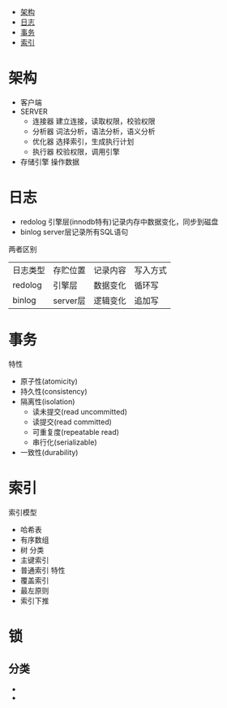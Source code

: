 * [架构](#架构)
* [日志](#日志)
* [事务](#事务)
* [索引](#索引)

# 架构 #
  - 客户端
  - SERVER
    - 连接器 建立连接，读取权限，校验权限
    - 分析器 词法分析，语法分析，语义分析
    - 优化器 选择索引，生成执行计划
    - 执行器 校验权限，调用引擎
  - 存储引擎 操作数据
  
# 日志 #
  - redolog 引擎层(innodb特有)记录内存中数据变化，同步到磁盘
  - binlog server层记录所有SQL语句

两者区别
<table>
	<tr>
	   <td>日志类型</td>
	   <td>存贮位置</td>
	   <td>记录内容</td>
	   <td>写入方式</td>
	</tr>
	<tr>
		<td>redolog</td>
		<td>引擎层</td>
		<td>数据变化</td>
		<td>循环写</td>
	</tr>
	<tr>
		<td>binlog</td>
		<td>server层</td>
		<td>逻辑变化</td>
		<td>追加写</td>
	</tr>
</table>

# 事务 #
特性
  - 原子性(atomicity)
  - 持久性(consistency)
  - 隔离性(isolation)
    - 读未提交(read uncommitted)
    - 读提交(read committed)
    - 可重复度(repeatable read)
    - 串行化(serializable)	
  - 一致性(durability)
  
# 索引 #
索引模型
  - 哈希表
  - 有序数组
  - 树
分类
  - 主键索引
  - 普通索引
特性
  - 覆盖索引
  - 最左原则
  - 索引下推

# 锁 #
分类
  - 
  -
  -